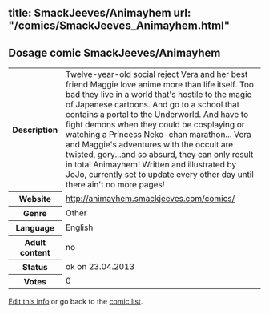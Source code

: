 title: SmackJeeves/Animayhem
url: "/comics/SmackJeeves_Animayhem.html"
---
Dosage comic SmackJeeves/Animayhem
-----------------------------------------

<table class="comicinfo">
<tr>
<th>Description</th><td>Twelve-year-old social reject Vera and her best friend Maggie love anime more than life itself. Too bad they live in a world that's hostile to the magic of Japanese cartoons. And go to a school that contains a portal to the Underworld. And have to fight demons when they could be cosplaying or watching a Princess Neko-chan marathon... Vera and Maggie's adventures with the occult are twisted, gory...and so absurd, they can only result in total Animayhem! Written and illustrated by JoJo, currently set to update every other day until there ain't no more pages!</td>
</tr>
<tr>
<th>Website</th><td><a href="http://animayhem.smackjeeves.com/comics/">http://animayhem.smackjeeves.com/comics/</a></td>
</tr>
<tr>
<th>Genre</th><td>Other</td>
</tr>
<tr>
<th>Language</th><td>English</td>
</tr>
<tr>
<th>Adult content</th><td>no</td>
</tr>
<tr>
<th>Status</th><td>ok on 23.04.2013</td>
</tr>
<tr>
<th>Votes</th><td>0</div></td>
</tr>
</table>

[Edit this info](/comics/SmackJeeves_Animayhem_edit.html) or go back to the [comic list](../comic-index.html).
